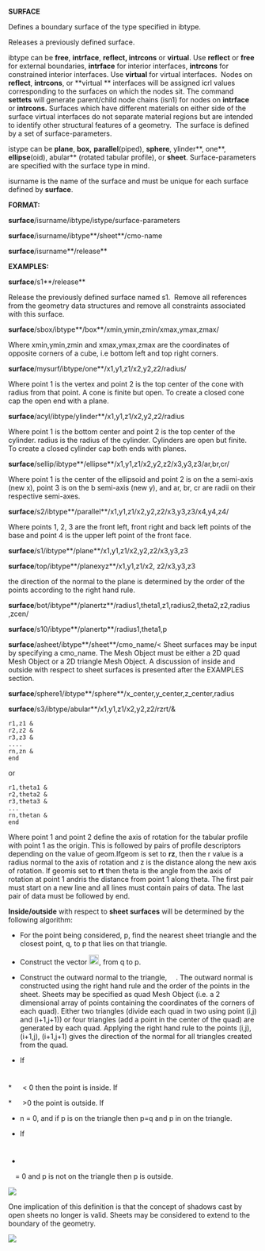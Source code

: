 
**SURFACE**

Defines a boundary surface of the type specified in ibtype.

Releases a previously defined surface.

ibtype can be **free**, **intrface**, **reflect, intrcons** or
**virtual**. Use **reflect** or **free** for external boundaries,
**intrface** for interior interfaces, **intrcons** for constrained
interior interfaces. Use **virtual** for virtual interfaces.  Nodes on
**reflect**, **intrcons**, or **virtual ** interfaces will be assigned
icrl values corresponding to the surfaces on which the nodes sit. The
command **settets** will generate parent/child node chains (isn1) for
nodes on **intrface** or **intrcons.** Surfaces which have different
materials on either side of the surface virtual interfaces do not
separate material regions but are intended to identify other structural
features of a geometry.  The surface is defined by a set of
surface-parameters.

istype can be **plane**, **box,** **parallel**(piped), **sphere**,
ylinder**, one**, **ellipse**(oid), abular** (rotated tabular
profile), or **sheet**. Surface-parameters are specified with the
surface type in mind.

isurname is the name of the surface and must be unique for each surface
defined by **surface**.

**FORMAT:**

**surface**/isurname/ibtype/istype/surface-parameters

**surface**/isurname/ibtype**/sheet**/cmo-name

**surface**/isurname**/release**

**EXAMPLES:**

**surface**/s1**/release**

Release the previously defined surface named s1.  Remove all references
from the geometry data structures and remove all constraints associated
with this surface.


**surface**/sbox/ibtype**/box**/xmin,ymin,zmin/xmax,ymax,zmax/

Where xmin,ymin,zmin and xmax,ymax,zmax are the coordinates of opposite
corners of a cube, i.e bottom left and top right corners.


**surface**/mysurf/ibtype/one**/x1,y1,z1/x2,y2,z2/radius/

Where point 1 is the vertex and point 2 is the top center of the cone
with radius from that point. A cone is finite but open. To create a
closed cone cap the open end with a plane.


**surface**/acyl/ibtype/ylinder**/x1,y1,z1/x2,y2,z2/radius

Where point 1 is the bottom center and point 2 is the top center of the
cylinder. radius is the radius of the cylinder. Cylinders are open but
finite.  To create a closed cylinder cap both ends with planes.


**surface**/sellip/ibtype**/ellipse**/x1,y1,z1/x2,y2,z2/x3,y3,z3/ar,br,cr/

Where point 1 is the center of the ellipsoid and point 2 is on the a
semi-axis (new x), point 3 is on the b semi-axis (new y), and ar, br, cr
are radii on their respective semi-axes.


**surface**/s2/ibtype**/parallel**/x1,y1,z1/x2,y2,z2/x3,y3,z3/x4,y4,z4/

Where points 1, 2, 3 are the front left, front right and back left
points of the base and point 4 is the upper left point of the front
face.


**surface**/s1/ibtype**/plane**/x1,y1,z1/x2,y2,z2/x3,y3,z3


**surface**/top/ibtype**/planexyz**/x1,y1,z1/x2, z2/x3,y3,z3

the direction of the normal to the plane is determined by the order of
the points according to the right hand rule.


**surface**/bot/ibtype**/planertz**/radius1,theta1,z1,radius2,theta2,z2,radius
,zcen/


**surface**/s10/ibtype**/planertp**/radius1,theta1,p


**surface**/asheet/ibtype**/sheet**/cmo\_name/&lt;
Sheet surfaces may be input by specifying a cmo\_name. The Mesh Object
must be either a 2D quad Mesh Object or a 2D triangle Mesh Object. A
discussion of inside and outside with respect to sheet surfaces is
presented after the EXAMPLES section.


**surface**/sphere1/ibtype**/sphere**/x\_center,y\_center,z\_center,radius


**surface**/s3/ibtype/abular**/x1,y1,z1/x2,y2,z2/rzrt/&

	r1,z1 &
	r2,z2 &
	r3,z3 &
	....
	rn,zn &
	end

or

	r1,theta1 &
	r2,theta2 &
	r3,theta3 &
	...
	rn,thetan &
	end

Where point 1 and point 2 define the axis of rotation for the tabular
profile with point 1 as the origin. This is followed by pairs of profile
descriptors depending on the value of geom.Ifgeom is set to **rz**, then
the r value is a radius normal to the axis of rotation and z is the
distance along the new axis of rotation. If geomis set to **rt** then
theta is the angle from the axis of rotation at point 1 andris the
distance from point 1 along theta. The first pair must start on a new
line and all lines must contain pairs of data. The last pair of data
must be followed by end.

**Inside/outside** with respect to **sheet surfaces** will be determined
by the following algorithm:


* For the point being considered, p, find the nearest sheet triangle
and the closest point, q, to p that lies on that triangle.


* Construct the vector
<img height="20" width="`20" src="/assets/images/Image255.gif">,
from q to p.


* Construct the outward normal to the
triangle, 
<img height="10" width="10" src="/assets/images/Image256.gif">. The outward
normal is constructed using the right hand rule and the order of the
points in the sheet. Sheets may be specified as quad Mesh Object (i.e. a
2 dimensional array of points containing the coordinates of the corners
of each quad). Either two triangles (divide each quad in two using point
(i,j) and (i+1,j+1)) or four triangles (add a point in the center of the
quad) are generated by each quad. Applying the right hand rule to the
points (i,j), (i+1,j), (i+1,j+1) gives the direction of the normal for
all triangles created from the quad.


* If 
<img height="10" width="10" src="/assets/images/Image255.gif">

* 
<img height="10" width="10" src="/assets/images/Image256.gif"> &lt; 0 then
the point is inside. If 
<img height="10" width="10" src="/assets/images/Image255.gif">

* 
<img height="10" width="10" src="/assets/images/Image256.gif"> &gt;0 the
point is outside. If 
<img height="10" width="10" src="/assets/images/Image255.gif">
<img height="10" width="10" src="/assets/images/Image256.gif"> 
* n = 0, and if
p is on the triangle then p=q and p in on the triangle.


* If 
<img height="10" width="10" src="/assets/images/Image255.gif">

*

<img height="10" width="10" src="/assets/images/Image256.gif">  = 0 and p is
not on the triangle then p is outside.

<img src="https://lanl.github.io/LaGriT/assets/images/Image257.gif"> 

One implication of this definition is that the concept of shadows cast
by open sheets no longer is valid. Sheets may be considered to extend to
the boundary of the geometry.

<img src="https://lanl.github.io/LaGriT/assets/images/Image259.gif"> 
